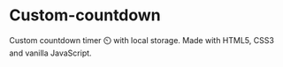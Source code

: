 # Custom-countdown
Custom countdown timer ⏲️  with local storage. Made with HTML5, CSS3 and vanilla JavaScript.
